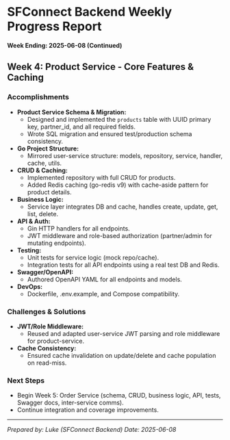 # SFConnect Backend Weekly Progress Report

**Week Ending: 2025-06-08 (Continued)**

## Week 4: Product Service - Core Features & Caching

### Accomplishments

- **Product Service Schema & Migration:**
  - Designed and implemented the `products` table with UUID primary key, partner_id, and all required fields.
  - Wrote SQL migration and ensured test/production schema consistency.
- **Go Project Structure:**
  - Mirrored user-service structure: models, repository, service, handler, cache, utils.
- **CRUD & Caching:**
  - Implemented repository with full CRUD for products.
  - Added Redis caching (go-redis v9) with cache-aside pattern for product details.
- **Business Logic:**
  - Service layer integrates DB and cache, handles create, update, get, list, delete.
- **API & Auth:**
  - Gin HTTP handlers for all endpoints.
  - JWT middleware and role-based authorization (partner/admin for mutating endpoints).
- **Testing:**
  - Unit tests for service logic (mock repo/cache).
  - Integration tests for all API endpoints using a real test DB and Redis.
- **Swagger/OpenAPI:**
  - Authored OpenAPI YAML for all endpoints and models.
- **DevOps:**
  - Dockerfile, .env.example, and Compose compatibility.

### Challenges & Solutions

- **JWT/Role Middleware:**
  - Reused and adapted user-service JWT parsing and role middleware for product-service.
- **Cache Consistency:**
  - Ensured cache invalidation on update/delete and cache population on read-miss.

### Next Steps

- Begin Week 5: Order Service (schema, CRUD, business logic, API, tests, Swagger docs, inter-service comms).
- Continue integration and coverage improvements.

---

_Prepared by: Luke (SFConnect Backend)_
_Date: 2025-06-08_
